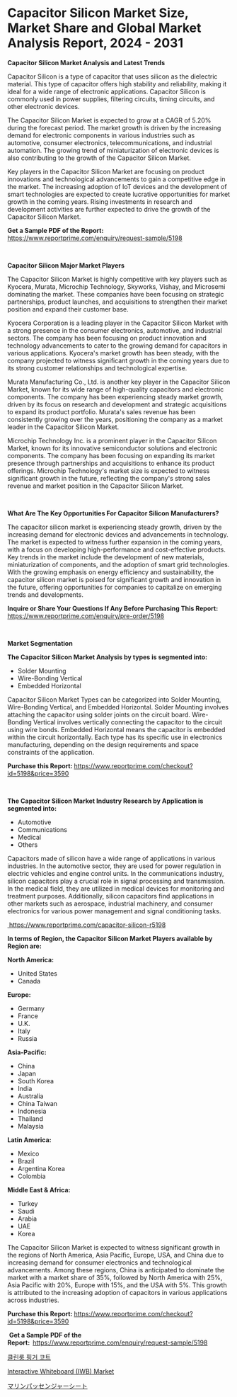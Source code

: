 <p><h1>Capacitor Silicon Market Size, Market Share and Global Market Analysis Report, 2024 - 2031</h1></p><p><strong>Capacitor Silicon Market Analysis and Latest Trends</strong></p>
<p><p>Capacitor Silicon is a type of capacitor that uses silicon as the dielectric material. This type of capacitor offers high stability and reliability, making it ideal for a wide range of electronic applications. Capacitor Silicon is commonly used in power supplies, filtering circuits, timing circuits, and other electronic devices.</p><p>The Capacitor Silicon Market is expected to grow at a CAGR of 5.20% during the forecast period. The market growth is driven by the increasing demand for electronic components in various industries such as automotive, consumer electronics, telecommunications, and industrial automation. The growing trend of miniaturization of electronic devices is also contributing to the growth of the Capacitor Silicon Market.</p><p>Key players in the Capacitor Silicon Market are focusing on product innovations and technological advancements to gain a competitive edge in the market. The increasing adoption of IoT devices and the development of smart technologies are expected to create lucrative opportunities for market growth in the coming years. Rising investments in research and development activities are further expected to drive the growth of the Capacitor Silicon Market.</p></p>
<p><strong>Get a Sample PDF of the Report:&nbsp;</strong> <a href="https://www.reportprime.com/enquiry/request-sample/5198">https://www.reportprime.com/enquiry/request-sample/5198</a></p>
<p>&nbsp;</p>
<p><strong>Capacitor Silicon Major Market Players</strong></p>
<p><p>The Capacitor Silicon Market is highly competitive with key players such as Kyocera, Murata, Microchip Technology, Skyworks, Vishay, and Microsemi dominating the market. These companies have been focusing on strategic partnerships, product launches, and acquisitions to strengthen their market position and expand their customer base.</p><p>Kyocera Corporation is a leading player in the Capacitor Silicon Market with a strong presence in the consumer electronics, automotive, and industrial sectors. The company has been focusing on product innovation and technology advancements to cater to the growing demand for capacitors in various applications. Kyocera's market growth has been steady, with the company projected to witness significant growth in the coming years due to its strong customer relationships and technological expertise.</p><p>Murata Manufacturing Co., Ltd. is another key player in the Capacitor Silicon Market, known for its wide range of high-quality capacitors and electronic components. The company has been experiencing steady market growth, driven by its focus on research and development and strategic acquisitions to expand its product portfolio. Murata's sales revenue has been consistently growing over the years, positioning the company as a market leader in the Capacitor Silicon Market.</p><p>Microchip Technology Inc. is a prominent player in the Capacitor Silicon Market, known for its innovative semiconductor solutions and electronic components. The company has been focusing on expanding its market presence through partnerships and acquisitions to enhance its product offerings. Microchip Technology's market size is expected to witness significant growth in the future, reflecting the company's strong sales revenue and market position in the Capacitor Silicon Market.</p></p>
<p>&nbsp;</p>
<p><strong>What Are The Key Opportunities For Capacitor Silicon Manufacturers?</strong></p>
<p><p>The capacitor silicon market is experiencing steady growth, driven by the increasing demand for electronic devices and advancements in technology. The market is expected to witness further expansion in the coming years, with a focus on developing high-performance and cost-effective products. Key trends in the market include the development of new materials, miniaturization of components, and the adoption of smart grid technologies. With the growing emphasis on energy efficiency and sustainability, the capacitor silicon market is poised for significant growth and innovation in the future, offering opportunities for companies to capitalize on emerging trends and developments.</p></p>
<p><strong>Inquire or Share Your Questions If Any Before Purchasing This Report:</strong> <a href="https://www.reportprime.com/enquiry/pre-order/5198">https://www.reportprime.com/enquiry/pre-order/5198</a></p>
<p>&nbsp;</p>
<p><strong>Market Segmentation</strong></p>
<p><strong>The Capacitor Silicon Market Analysis by types is segmented into:</strong></p>
<p><ul><li>Solder Mounting</li><li>Wire-Bonding Vertical</li><li>Embedded Horizontal</li></ul></p>
<p><p>Capacitor Silicon Market Types can be categorized into Solder Mounting, Wire-Bonding Vertical, and Embedded Horizontal. Solder Mounting involves attaching the capacitor using solder joints on the circuit board. Wire-Bonding Vertical involves vertically connecting the capacitor to the circuit using wire bonds. Embedded Horizontal means the capacitor is embedded within the circuit horizontally. Each type has its specific use in electronics manufacturing, depending on the design requirements and space constraints of the application.</p></p>
<p><strong>Purchase this Report:&nbsp;</strong><a href="https://www.reportprime.com/checkout?id=5198&price=3590">https://www.reportprime.com/checkout?id=5198&price=3590</a></p>
<p>&nbsp;</p>
<p><strong>The Capacitor Silicon Market Industry Research by Application is segmented into:</strong></p>
<p><ul><li>Automotive</li><li>Communications</li><li>Medical</li><li>Others</li></ul></p>
<p><p>Capacitors made of silicon have a wide range of applications in various industries. In the automotive sector, they are used for power regulation in electric vehicles and engine control units. In the communications industry, silicon capacitors play a crucial role in signal processing and transmission. In the medical field, they are utilized in medical devices for monitoring and treatment purposes. Additionally, silicon capacitors find applications in other markets such as aerospace, industrial machinery, and consumer electronics for various power management and signal conditioning tasks.</p></p>
<p><a href="https://www.reportprime.com/capacitor-silicon-r5198">&nbsp;https://www.reportprime.com/capacitor-silicon-r5198</a></p>
<p><strong>In terms of Region, the Capacitor Silicon Market Players available by Region are:</strong></p>
<p>
    <p> <strong> North America: </strong>
        <ul>
            <li>United States</li>
            <li>Canada</li>
        </ul>
        </p> 
    <p> <strong> Europe: </strong>
        <ul>
            <li>Germany</li>
            <li>France</li>
            <li>U.K.</li>
            <li>Italy</li>
            <li>Russia</li>
        </ul>
        </p> 
    <p> <strong> Asia-Pacific: </strong>
        <ul>
            <li>China</li>
            <li>Japan</li>
            <li>South Korea</li>
            <li>India</li>
            <li>Australia</li>
            <li>China Taiwan</li>
            <li>Indonesia</li>
            <li>Thailand</li>
            <li>Malaysia</li>
        </ul>
        </p> 
    <p> <strong> Latin America: </strong>
        <ul>
            <li>Mexico</li>
            <li>Brazil</li>
            <li>Argentina Korea</li>
            <li>Colombia</li>
        </ul>
        </p> 
    <p> <strong> Middle East & Africa: </strong>
        <ul>
            <li>Turkey</li>
            <li>Saudi</li>
            <li>Arabia</li>
            <li>UAE</li>
            <li>Korea</li>
        </ul>
    </p>
    </p>
<p><p>The Capacitor Silicon Market is expected to witness significant growth in the regions of North America, Asia Pacific, Europe, USA, and China due to increasing demand for consumer electronics and technological advancements. Among these regions, China is anticipated to dominate the market with a market share of 35%, followed by North America with 25%, Asia Pacific with 20%, Europe with 15%, and the USA with 5%. This growth is attributed to the increasing adoption of capacitors in various applications across industries.</p></p>
<p><strong>Purchase this Report: </strong><a href="https://www.reportprime.com/checkout?id=5198&price=3590">https://www.reportprime.com/checkout?id=5198&price=3590</a></p>
<p>&nbsp;<strong>Get a Sample PDF of the Report:&nbsp;&nbsp;</strong><a href="https://www.reportprime.com/enquiry/request-sample/5198">https://www.reportprime.com/enquiry/request-sample/5198</a></p>
<p><strong></strong></p>
<p><p><a href="https://github.com/RickyMetzDVM/Market-Research-Report-List-1/blob/main/517214270538.md">클린룸 핑거 코트</a></p><p><a href="https://view.publitas.com/reportprime-1/decoding-interactive-whiteboard-iwb-market-metrics-market-share-trends-and-growth-patterns/">Interactive Whiteboard (IWB) Market</a></p><p><a href="https://github.com/MacyOrn/Market-Research-Report-List-1/blob/main/244135573989.md">マリンパッセンジャーシート</a></p></p>